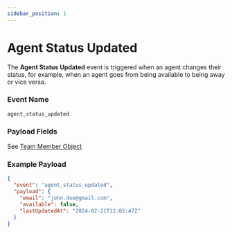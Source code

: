 ```yaml
---
sidebar_position: 1
---
```


# Agent Status Updated

The **Agent Status Updated** event is triggered when an agent changes their status, for example, when an agent goes from being available to being away or vice versa.

### Event Name

`agent_status_updated`

### Payload Fields

See [Team Member Object](/api/reference/object_types/team_member)


### Example Payload

```json
{
  "event": "agent_status_updated",
  "payload": {
    "email": "john.doe@gmail.com",
    "available": false,
    "lastUpdatedAt": "2024-02-21T12:02:47Z"
  }
}
```